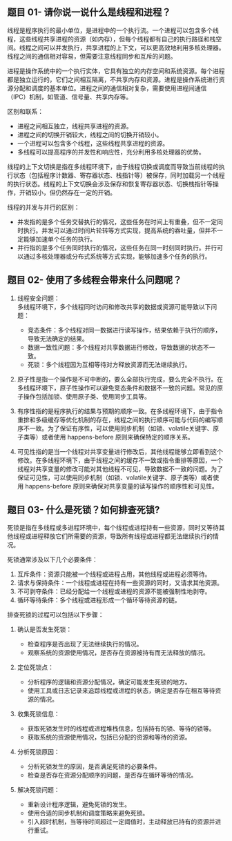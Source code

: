 ## 题目 01- 请你说一说什么是线程和进程？

线程是程序执行的最小单位，是进程中的一个执行流。一个进程可以包含多个线程，这些线程共享进程的资源（如内存），但每个线程都有自己的执行路径和栈空间。线程之间可以并发执行，共享进程的上下文，可以更高效地利用多核处理器。线程之间的通信相对容易，但需要注意线程同步和互斥的问题。

进程是操作系统中的一个执行实体，它具有独立的内存空间和系统资源。每个进程都是独立运行的，它们之间相互隔离，不共享内存和资源。进程是操作系统进行资源分配和调度的基本单位。进程之间的通信相对复杂，需要使用进程间通信（IPC）机制，如管道、信号量、共享内存等。

区别和联系：

- 进程之间相互独立，线程共享进程的资源。
- 进程之间的切换开销较大，线程之间的切换开销较小。
- 一个进程可以包含多个线程，这些线程共享进程的资源。
- 多线程可以提高程序的并发性和响应性，充分利用多核处理器的优势。

线程的上下文切换是指在多线程环境下，由于线程切换或调度而导致当前线程的执行状态（包括程序计数器、寄存器状态、栈指针等）被保存，同时加载另一个线程的执行状态。线程的上下文切换会涉及保存和恢复寄存器状态、切换栈指针等操作，开销较小，但仍然存在一定的开销。

线程的并发与并行的区别：

- 并发指的是多个任务交替执行的情况，这些任务在时间上有重叠，但不一定同时执行。并发可以通过时间片轮转等方式实现，提高系统的吞吐量，但并不一定能够加速单个任务的执行。
- 并行指的是多个任务同时执行的情况，这些任务在同一时刻同时执行。并行可以通过多核处理器或分布式系统等方式实现，能够加速多个任务的执行。

## 题目 02- 使用了多线程会带来什么问题呢？

1. 线程安全问题：  
   多线程环境下，多个线程同时访问和修改共享的数据或资源可能导致以下问题：
   
   - 竞态条件：多个线程对同一数据进行读写操作，结果依赖于执行的顺序，导致无法确定的结果。
   - 数据一致性问题：多个线程对共享数据进行修改，导致数据的状态不一致。
   - 死锁：多个线程因为互相等待对方释放资源而无法继续执行。

2. 原子性是指一个操作是不可中断的，要么全部执行完成，要么完全不执行。在多线程环境下，原子性操作可以避免竞态条件和数据不一致的问题。常见的原子操作包括加锁、使用原子类、使用同步工具等。

3. 有序性指的是程序执行的结果与预期的顺序一致。在多线程环境下，由于指令重排和多级缓存等优化机制的存在，线程之间的执行顺序可能与代码的编写顺序不一致。为了保证有序性，可以使用同步机制（如锁、volatile关键字、原子类等）或者使用 happens-before 原则来确保特定的顺序关系。

4. 可见性指的是当一个线程对共享变量进行修改后，其他线程能够立即看到这个修改。在多线程环境下，由于线程之间的缓存不一致或指令重排等原因，一个线程对共享变量的修改可能对其他线程不可见，导致数据不一致的问题。为了保证可见性，可以使用同步机制（如锁、volatile关键字、原子类等）或者使用 happens-before 原则来确保对共享变量的读写操作的顺序性和可见性。

## 题目 03- 什么是死锁？如何排查死锁?

死锁是指在多线程或多进程环境中，每个线程或进程持有一些资源，同时又等待其他线程或进程释放它们所需要的资源，导致所有线程或进程都无法继续执行的情况。

死锁通常涉及以下几个必要条件：

1. 互斥条件：资源只能被一个线程或进程占用，其他线程或进程必须等待。
2. 请求与保持条件：一个线程或进程在持有一些资源的同时，又请求其他资源。
3. 不可剥夺条件：已经分配给一个线程或进程的资源不能被强制性地剥夺。
4. 循环等待条件：多个线程或进程形成一个循环等待资源的链。

排查死锁的过程可以包括以下步骤：

1. 确认是否发生死锁：
   
   - 检查程序是否出现了无法继续执行的情况。
   - 观察系统的资源使用情况，是否存在资源被持有而无法释放的情况。

2. 定位死锁点：
   
   - 分析程序的逻辑和资源分配情况，确定可能发生死锁的地方。
   - 使用工具或日志记录来追踪线程或进程的状态，确定是否存在相互等待资源的情况。

3. 收集死锁信息：
   
   - 获取死锁发生时的线程或进程堆栈信息，包括持有的锁、等待的锁等。
   - 获取系统的资源使用情况，包括已分配的资源和等待的资源。

4. 分析死锁原因：
   
   - 分析死锁发生的原因，是否满足死锁的必要条件。
   - 检查是否存在资源分配顺序的问题，是否存在循环等待的情况。

5. 解决死锁问题：
   
   - 重新设计程序逻辑，避免死锁的发生。
   - 使用合适的同步机制和调度策略来避免死锁。
   - 引入超时机制，当等待时间超过一定阈值时，主动释放已持有的资源并进行重试。


